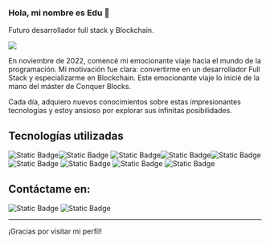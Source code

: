 ### Hola, mi nombre es Edu 👋

Futuro desarrollador full stack y Blockchain.

<img src="https://github.com/naviomaya/naviomaya/blob/main/repogit%20image.png">

En noviembre de 2022, comencé mi emocionante viaje hacia el mundo de la programación. Mi motivación fue clara: convertirme en un desarrollador Full Stack y especializarme en Blockchain. Este emocionante viaje lo inicié de la mano del máster de Conquer Blocks.

Cada día, adquiero nuevos conocimientos sobre estas impresionantes tecnologías y estoy ansioso por explorar sus infinitas posibilidades.

## Tecnologías utilizadas
<img alt="Static Badge" src="https://img.shields.io/badge/%20-Python-blue?logo=Python&logoColor=blue&labelColor=black"><img alt="Static Badge" src="https://img.shields.io/badge/HTML5-red?logo=html5&labelColor=black"> <img alt="Static Badge" src="https://img.shields.io/badge/CSS-white?logo=CSS3&labelColor=black"><img alt="Static Badge" src="https://img.shields.io/badge/JAVASCRIPT-yellow?logo=javascript&labelColor=black"><img alt="Static Badge" src="https://img.shields.io/badge/MYSQL-blue?logo=mysql&labelColor=black">
<br>
<img alt="Static Badge" src="https://img.shields.io/badge/REACT-blue?logo=react&labelColor=black">
<img alt="Static Badge" src="https://img.shields.io/badge/NODE.JS-green?logo=Node.js&labelColor=black">
<img alt="Static Badge" src="https://img.shields.io/badge/DJANGO-white?logo=Django&labelColor=black">
<img alt="Static Badge" src="https://img.shields.io/badge/JAVA-white?logo=java&labelColor=black">

## Contáctame en:
<img alt="Static Badge" src="https://img.shields.io/badge/INSTAGRAM-pink?logo=instagram&labelColor=black&link=https%3A%2F%2Fwww.instagram.com%2Fedumayft%2F">
<img alt="Static Badge" src="https://img.shields.io/badge/LINKEDIN-white?logo=linkedin&labelColor=black&link=https%3A%2F%2Fwww.linkedin.com%2Fin%2Feduardo-navio-maya-406b35189%2F">


<hr>

¡Gracias por visitar mi perfil! 



<!--
**naviomaya/naviomaya** is a ✨ _special_ ✨ repository because its `README.md` (this file) appears on your GitHub profile.

Here are some ideas to get you started:

- 🔭 I’m currently working on ...
- 🌱 I’m currently learning ...
- 👯 I’m looking to collaborate on ...
- 🤔 I’m looking for help with ...
- 💬 Ask me about ...
- 📫 How to reach me: ...
- 😄 Pronouns: ...
- ⚡ Fun fact: ...
-->
